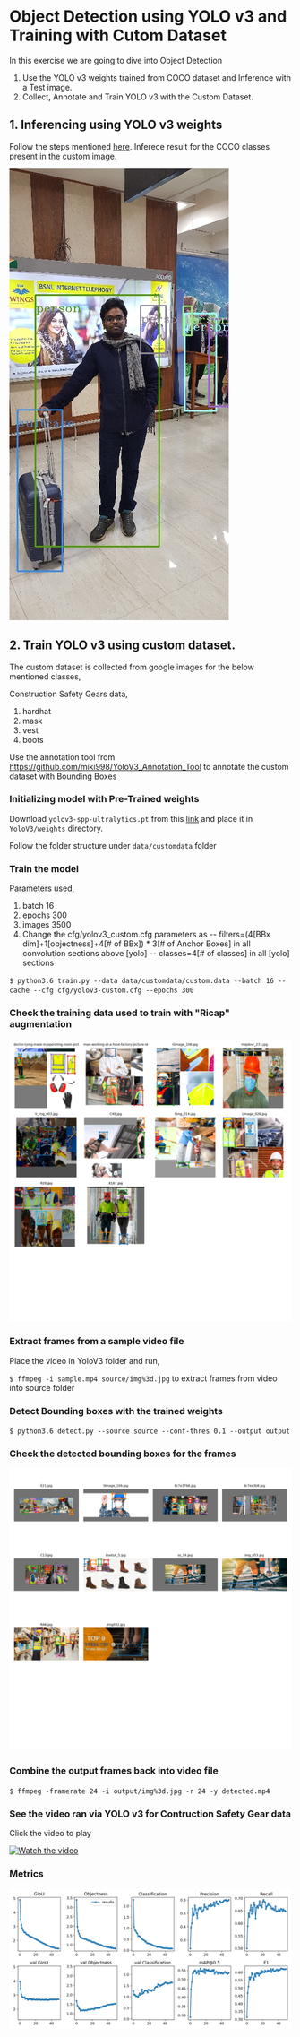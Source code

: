 # Object Detection using YOLO v3 and Training with Cutom Dataset

In this exercise we are going to dive into Object Detection

1. Use the YOLO v3 weights trained from COCO dataset and Inference with a Test image.
2. Collect, Annotate and Train YOLO v3 with the Custom Dataset.

## 1. Inferencing using YOLO v3 weights

Follow the steps mentioned [here](https://pysource.com/2019/06/27/yolo-object-detection-using-opencv-with-python/). Inferece result for the COCO classes present in the custom image.

![test](standard/yolov3_pred.jpg)

## 2. Train YOLO v3 using custom dataset.

The custom dataset is collected from google images for the below mentioned classes,

Construction Safety Gears data,

1. hardhat
2. mask
3. vest
4. boots

Use the annotation tool from https://github.com/miki998/YoloV3_Annotation_Tool to annotate the custom dataset with Bounding Boxes

### Initializing model with Pre-Trained weights

Download  `yolov3-spp-ultralytics.pt` from this [link](https://drive.google.com/open?id=1LezFG5g3BCW6iYaV89B2i64cqEUZD7e0) and place it in `YoloV3/weights` directory.

Follow the folder structure under `data/customdata` folder

### Train the model

Parameters used,

1. batch 16
2. epochs 300
3. images 3500
4. Change the cfg/yolov3_custom.cfg parameters as
    -- filters=(4[BBx dim]+1[objectness]+4[# of BBx]) * 3[# of Anchor Boxes] in all convolution sections above [yolo]
    -- classes=4[# of classes] in all [yolo] sections

`$ python3.6 train.py --data data/customdata/custom.data --batch 16 --cache --cfg cfg/yolov3-custom.cfg --epochs 300`

### Check the training data used to train with "Ricap" augmentation

![trainimage](YoloV3/train_batch0.png)

### Extract frames from a sample video file

Place the video in YoloV3 folder and run,

`$ ffmpeg -i sample.mp4 source/img%3d.jpg` to extract frames from video into source folder

### Detect Bounding boxes with the trained weights

`$ python3.6 detect.py --source source --conf-thres 0.1 --output output`

### Check the detected bounding boxes for the frames

![testimages](YoloV3/test_batch0.png)

### Combine the output frames back into video file

`$ ffmpeg -framerate 24 -i output/img%3d.jpg -r 24 -y detected.mp4`

### See the video ran via YOLO v3 for Contruction Safety Gear data

Click the video to play

[![Watch the video](http://i3.ytimg.com/vi/6ANEelZdHQc/maxresdefault.jpg)](https://www.youtube.com/watch?v=6ANEelZdHQc 'Construction Safety Gear Object Detection with YOLO V3')

### Metrics

![results](YoloV3/results.png)
